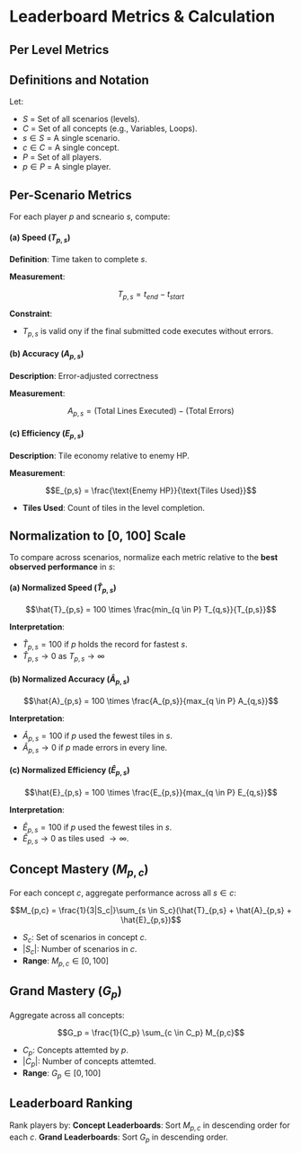 # Leaderboard Metrics & Calculation
## Per Level Metrics

## Definitions and Notation
Let:
- $S$ = Set of all scenarios (levels).
- $C$ = Set of all concepts (e.g., Variables, Loops).
- $s \in S$ = A single scenario.
- $c \in C$ = A single concept.
- $P$ = Set of all players.
- $p \in P$ = A single player.

## Per-Scenario Metrics
For each player $p$ and scneario $s$, compute:

#### (a) Speed ($T_{p,s}$)

**Definition**: Time taken to complete $s$.

**Measurement**:

$$T_{p,s} = t_{end} - t_{start}$$

**Constraint**:
- $T_{p,s}$ is valid ony if the final submitted code executes without errors.

#### (b) Accuracy ($A_{p,s}$)
**Description**: Error-adjusted correctness

**Measurement**:

$$A_{p,s} = (\text{Total Lines Executed}) - (\text{Total Errors})$$

#### (c) Efficiency ($E_{p,s}$)
**Description**: Tile economy relative to enemy HP.

**Measurement**:

$$E_{p,s} = \frac{\text{Enemy HP}}{\text{Tiles Used}}$$

- **Tiles Used**: Count of tiles in the level completion.

## Normalization to \[0, 100\] Scale
To compare across scenarios, normalize each metric relative to the **best observed performance** in $s$:

#### (a) Normalized Speed ($\hat{T}_{p,s}$)

$$\hat{T}_{p,s} = 100 \times \frac{min_{q \in P} T_{q,s}}{T_{p,s}}$$

**Interpretation**:
- $\hat{T}_{p,s} = 100$ if $p$ holds the record for fastest $s$.
- $\hat{T}_{p,s} \rightarrow 0$ as $T_{p,s} \rightarrow \infty$

#### (b) Normalized Accuracy ($\hat{A}_{p,s}$)

$$\hat{A}_{p,s} = 100 \times \frac{A_{p,s}}{max_{q \in P} A_{q,s}}$$

**Interpretation**:
- $\hat{A}_{p,s} = 100$ if $p$ used the fewest tiles in $s$. 
- $\hat{A}_{p,s} \rightarrow 0$ if $p$ made errors in every line.

#### (c) Normalized Efficiency ($\hat{E}_{p,s}$)

$$\hat{E}_{p,s} = 100 \times \frac{E_{p,s}}{max_{q \in P} E_{q,s}}$$

**Interpretation**:
- $\hat{E}_{p,s} = 100$ if $p$ used the fewest tiles in $s$. 
- $\hat{E}_{p,s} \rightarrow 0$ as tiles used $\rightarrow \infty$. 

## Concept Mastery ($M_{p,c}$)
For each concept $c$, aggregate performance across all $s \in c$:

$$M_{p,c} = \frac{1}{3|S_c|}\sum_{s \in S_c}(\hat{T}_{p,s} + \hat{A}_{p,s} + \hat{E}_{p,s})$$

- $S_c$: Set of scenarios in concept $c$.
- $|S_c|$: Number of scenarios in $c$.
- **Range**: $M_{p,c} \in [0, 100]$

## Grand Mastery ($G_p$)
Aggregate across all concepts:

$$G_p = \frac{1}{C_p} \sum_{c \in C_p} M_{p,c}$$

- $C_p$: Concepts attemted by $p$.
- $|C_p|$: Number of concepts attemted.
- **Range**: $G_p \in [0, 100]$

## Leaderboard Ranking
Rank players by:
**Concept Leaderboards**: Sort $M_{p,c}$ in descending order for each $c$.
**Grand Leaderboards**: Sort $G_{p}$ in descending order.
